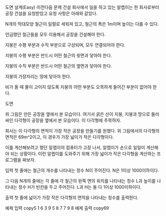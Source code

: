 도면 설계(Easy)
이전다음
문제
건설 회사에서 일을 하고 있는 알랩이는 한 회사로부터 공장 건설을 요청받았고 요청 사항은 아래와 같았다.

N개의 막대모양 철근이 일렬로 세워져 있고, 철근의 폭은 1m이며 높이는 다를 수 있다.

언급했던 철근들을 모두 이용해서 공장을 건설해야 한다.

지붕은 수평 부분과 수직 부분으로 구성되며, 모두 연결되어야 한다.

지붕의 수평 부분은 반드시 어떤 철근의 윗면과 닿아야 한다.

지붕의 수직 부분은 반드시 어떤 철근의 옆면과 닿아야 한다.

지붕의 가장자리는 땅에 닿아야 한다.

비가 올 때 물이 고이지 않도록 지붕의 어떤 부분도 오목하게 들어간 부분이 없어야 한다.

도면

위 그림은 만든 공장을 옆에서 본 모습이다. 여기서 굵은 선이 지붕, 지붕과 땅으로 둘러싸인 다각형이 공장을 옆에서 본 모습이다. 이 다각형에 주목하자.

회사는 이 다각형의 면적이 가장 작은 공장을 만들기를 원했다. 위 그림에서의 다각형의 면적은 69m^2이고, 이 경우가 가장 넓이가 작은 다각형이다.

이를 계산해보려고 했던 알랩이의 컴퓨터가 고장 나서, 알랩이가 손으로 일일이 계산해야 되는 상황이다. 이런 알랩이를 도와주기 위해 가장 넓이가 작은 다각형을 계산하는 프로그램을 짜보자.

입력
첫 줄에는 철근의 개수를 나타내는 정수 N이 주어진다. N은 1이상 1000이하이다.

그 다음 N개의 줄에는 각 줄에 각 철근의 왼쪽 면의 위치를 나타내는 정수 L과 높이를 나타내는 정수 H가 빈칸을 두고 주어진다. L과 H는 둘 다 1이상 1000이하이다.

출력
첫 줄에 넓이가 가장 작은 다각형의 면적을 나타내는 정수를 출력한다.

예제 입력
copy5
1 6
3 9
5 8
7 7
9 8
예제 출력
copy69